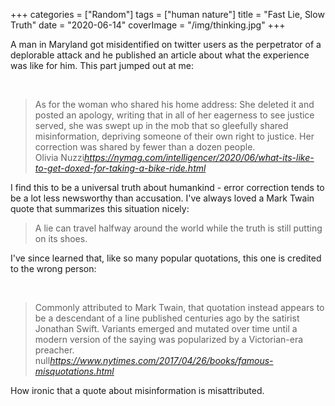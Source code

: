 +++
categories = ["Random"]
tags = ["human nature"]
title = "Fast Lie, Slow Truth"
date = "2020-06-14"
coverImage = "/img/thinking.jpg"
+++

A man in Maryland got misidentified on twitter users as the perpetrator of a deplorable attack and he published an article about what the experience was like for him. This part jumped out at me:

<br>

<blockquote class="quoteback" data-title="What It’s Like to Get Doxed for Taking a Bike Ride" data-author="Olivia Nuzzi" cite="https://nymag.com/intelligencer/2020/06/what-its-like-to-get-doxed-for-taking-a-bike-ride.html">
As for the woman who shared his home address: She deleted it and posted an apology, writing that in all of her eagerness to see justice served, she was swept up in the mob that so gleefully shared misinformation, depriving someone of their own right to justice. Her correction was shared by fewer than a dozen people.
<footer>Olivia Nuzzi<cite><a href="https://nymag.com/intelligencer/2020/06/what-its-like-to-get-doxed-for-taking-a-bike-ride.html">https://nymag.com/intelligencer/2020/06/what-its-like-to-get-doxed-for-taking-a-bike-ride.html</a></cite></footer>
</blockquote><script note="" src="https://cdn.jsdelivr.net/gh/Blogger-Peer-Review/quotebacks@1/quoteback.js"></script>

I find this to be a universal truth about humankind - error correction tends to be a lot less newsworthy than accusation. I've always loved a Mark Twain quote that summarizes this situation nicely:

> A lie can travel halfway around the world while the truth is still putting on its shoes.

I've since learned that, like so many popular quotations, this one is credited to the wrong person:

<br>

<blockquote class="quoteback" data-title="That Wasn’t Mark Twain: How a Misquotation Is Born" data-author=""Niraj Chokshi cite="https://www.nytimes.com/2017/04/26/books/famous-misquotations.html">
Commonly attributed to Mark Twain, that quotation instead appears to be a descendant of a line published centuries ago by the satirist Jonathan Swift. Variants emerged and mutated over time until a modern version of the saying was popularized by a Victorian-era preacher.
<footer>null<cite><a href="https://www.nytimes.com/2017/04/26/books/famous-misquotations.html">https://www.nytimes.com/2017/04/26/books/famous-misquotations.html</a></cite></footer>
</blockquote><script note="" src="https://cdn.jsdelivr.net/gh/Blogger-Peer-Review/quotebacks@1/quoteback.js"></script>

How ironic that a quote about misinformation is misattributed.
